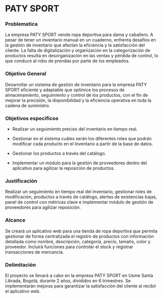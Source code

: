 # PATY SPORT
### Problematica


La empresa PATY SPORT vende ropa deportiva para dama y caballero. A pesar de tener un inventario manual en un cuaderno, enfrenta desafíos en la gestión de inventario que afectan la eficiencia y la satisfacción del cliente. La falta de digitalización y organización en la categorización de productos resulta en desorganización en las ventas y pérdida de control, lo que conduce al robo de prendas por parte de los empleados.


### Objetivo General
Desarrollar un sistema de gestión de inventario para la empresa PATY SPORT eficiente y adaptable que optimice los procesos de almacenamiento, seguimiento y control de los productos, con el fin de mejorar la precisión, la disponibilidad y la eficiencia operativa en toda la cadena de suministro.


### Objetivos especificos
- Realizar un seguimiento preciso del inventario en tiempo real.

- Gestionar en el sistema cuáles serán los diferentes roles que podrán modificar cada producto en el Inventario a partir de la base de datos.

- Gestionar los productos a través del catálogo.

- Implementar un módulo para la gestión de proveedores dentro del aplicativo para agilizar la reposición de productos.

### Justificación
Realizar un seguimiento en tiempo real del inventario, gestionar roles de modificación, productos a través de catálogo, alertas de existencias bajas, panel de control con métricas clave e implementar módulo de gestión de proveedores para agilizar reposición.

### Alcance
 Se creará un aplicativo web para una tienda de ropa deportiva que permita gestionar de forma centralizada el registro de productos con información detallada como nombre, descripción, categoría, precio, tamaño, color y proveedor. Incluirá funciones para controlar el stock y registrar transacciones de mercancía.

### Delimitación
 El proyecto se llevará a cabo en la empresa PATY SPORT en Usme Santa Librada, Bogotá, durante 2 años, divididos en 6 trimestres. Se implementarán mejoras para garantizar la satisfacción del cliente al recibir el aplicativo web.

